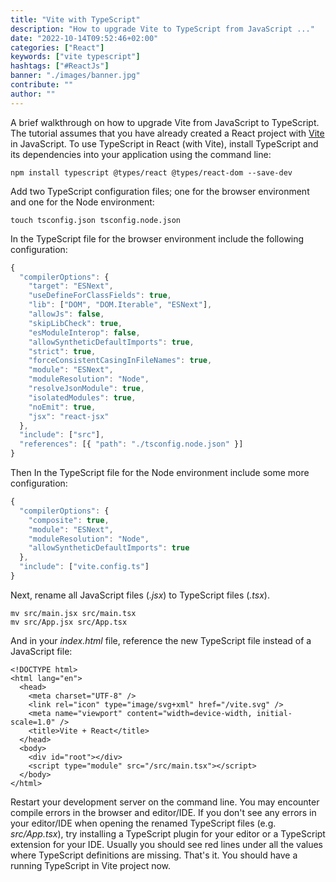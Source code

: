 ```yaml
---
title: "Vite with TypeScript"
description: "How to upgrade Vite to TypeScript from JavaScript ..."
date: "2022-10-14T09:52:46+02:00"
categories: ["React"]
keywords: ["vite typescript"]
hashtags: ["#ReactJs"]
banner: "./images/banner.jpg"
contribute: ""
author: ""
---
```


<Sponsorship />

A brief walkthrough on how to upgrade Vite from JavaScript to TypeScript. The tutorial assumes that you have already created a React project with [Vite](https://vitejs.dev/) in JavaScript. To use TypeScript in React (with Vite), install TypeScript and its dependencies into your application using the command line:

```text
npm install typescript @types/react @types/react-dom --save-dev
```

Add two TypeScript configuration files; one for the browser environment and one for the Node environment:

```text
touch tsconfig.json tsconfig.node.json
```

In the TypeScript file for the browser environment include the following configuration:

```javascript
{
  "compilerOptions": {
    "target": "ESNext",
    "useDefineForClassFields": true,
    "lib": ["DOM", "DOM.Iterable", "ESNext"],
    "allowJs": false,
    "skipLibCheck": true,
    "esModuleInterop": false,
    "allowSyntheticDefaultImports": true,
    "strict": true,
    "forceConsistentCasingInFileNames": true,
    "module": "ESNext",
    "moduleResolution": "Node",
    "resolveJsonModule": true,
    "isolatedModules": true,
    "noEmit": true,
    "jsx": "react-jsx"
  },
  "include": ["src"],
  "references": [{ "path": "./tsconfig.node.json" }]
}
```

Then In the TypeScript file for the Node environment include some more configuration:

```javascript
{
  "compilerOptions": {
    "composite": true,
    "module": "ESNext",
    "moduleResolution": "Node",
    "allowSyntheticDefaultImports": true
  },
  "include": ["vite.config.ts"]
}
```

Next, rename all JavaScript files (*.jsx*) to TypeScript files (*.tsx*).

```text
mv src/main.jsx src/main.tsx
mv src/App.jsx src/App.tsx
```

And in your *index.html* file, reference the new TypeScript file instead of a JavaScript file:

```html{11}
<!DOCTYPE html>
<html lang="en">
  <head>
    <meta charset="UTF-8" />
    <link rel="icon" type="image/svg+xml" href="/vite.svg" />
    <meta name="viewport" content="width=device-width, initial-scale=1.0" />
    <title>Vite + React</title>
  </head>
  <body>
    <div id="root"></div>
    <script type="module" src="/src/main.tsx"></script>
  </body>
</html>
```

Restart your development server on the command line. You may encounter compile errors in the browser and editor/IDE. If you don't see any errors in your editor/IDE when opening the renamed TypeScript files (e.g. *src/App.tsx*), try installing a TypeScript plugin for your editor or a TypeScript extension for your IDE. Usually you should see red lines under all the values where TypeScript definitions are missing. That's it. You should have a running TypeScript in Vite project now.